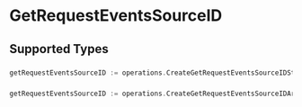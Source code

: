 # GetRequestEventsSourceID


## Supported Types

### 

```go
getRequestEventsSourceID := operations.CreateGetRequestEventsSourceIDStr(string{/* values here */})
```

### 

```go
getRequestEventsSourceID := operations.CreateGetRequestEventsSourceIDArrayOfstr([]string{/* values here */})
```

